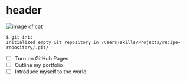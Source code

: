 # header
![image of cat](https://github.com/n-gamez/skills-communicate-using-markdown/assets/143359387/8ebfe14e-3cca-46fd-9aec-79cb569ae95c)
```
$ git init
Initialized empty Git repository in /Users/skills/Projects/recipe-repository/.git/
```
- [ ] Turn on GitHub Pages
- [ ] Outline my portfolio
- [ ] Introduce myself to the world
